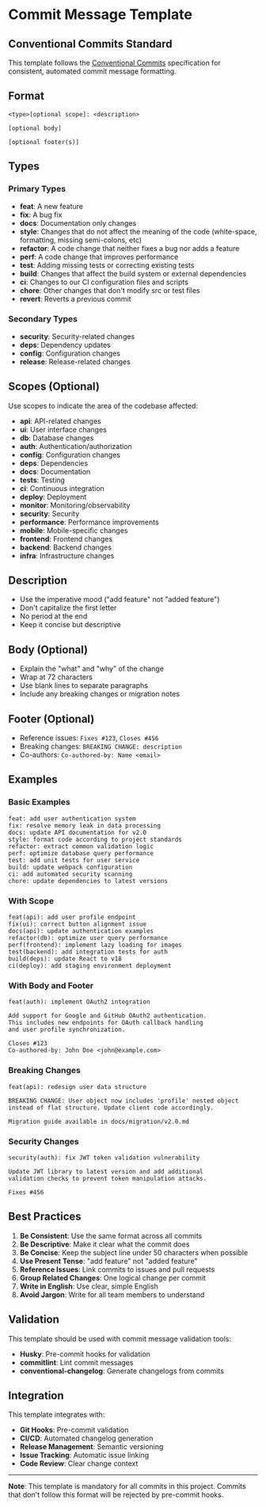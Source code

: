 # Commit Message Template

## Conventional Commits Standard

This template follows the [Conventional Commits](https://www.conventionalcommits.org/) specification for consistent, automated commit message formatting.

## Format

```
<type>[optional scope]: <description>

[optional body]

[optional footer(s)]
```

## Types

### Primary Types
- **feat**: A new feature
- **fix**: A bug fix
- **docs**: Documentation only changes
- **style**: Changes that do not affect the meaning of the code (white-space, formatting, missing semi-colons, etc)
- **refactor**: A code change that neither fixes a bug nor adds a feature
- **perf**: A code change that improves performance
- **test**: Adding missing tests or correcting existing tests
- **build**: Changes that affect the build system or external dependencies
- **ci**: Changes to our CI configuration files and scripts
- **chore**: Other changes that don't modify src or test files
- **revert**: Reverts a previous commit

### Secondary Types
- **security**: Security-related changes
- **deps**: Dependency updates
- **config**: Configuration changes
- **release**: Release-related changes

## Scopes (Optional)

Use scopes to indicate the area of the codebase affected:

- **api**: API-related changes
- **ui**: User interface changes
- **db**: Database changes
- **auth**: Authentication/authorization
- **config**: Configuration changes
- **deps**: Dependencies
- **docs**: Documentation
- **tests**: Testing
- **ci**: Continuous integration
- **deploy**: Deployment
- **monitor**: Monitoring/observability
- **security**: Security
- **performance**: Performance improvements
- **mobile**: Mobile-specific changes
- **frontend**: Frontend changes
- **backend**: Backend changes
- **infra**: Infrastructure changes

## Description

- Use the imperative mood ("add feature" not "added feature")
- Don't capitalize the first letter
- No period at the end
- Keep it concise but descriptive

## Body (Optional)

- Explain the "what" and "why" of the change
- Wrap at 72 characters
- Use blank lines to separate paragraphs
- Include any breaking changes or migration notes

## Footer (Optional)

- Reference issues: `Fixes #123`, `Closes #456`
- Breaking changes: `BREAKING CHANGE: description`
- Co-authors: `Co-authored-by: Name <email>`

## Examples

### Basic Examples
```
feat: add user authentication system
fix: resolve memory leak in data processing
docs: update API documentation for v2.0
style: format code according to project standards
refactor: extract common validation logic
perf: optimize database query performance
test: add unit tests for user service
build: update webpack configuration
ci: add automated security scanning
chore: update dependencies to latest versions
```

### With Scope
```
feat(api): add user profile endpoint
fix(ui): correct button alignment issue
docs(api): update authentication examples
refactor(db): optimize user query performance
perf(frontend): implement lazy loading for images
test(backend): add integration tests for auth
build(deps): update React to v18
ci(deploy): add staging environment deployment
```

### With Body and Footer
```
feat(auth): implement OAuth2 integration

Add support for Google and GitHub OAuth2 authentication.
This includes new endpoints for OAuth callback handling
and user profile synchronization.

Closes #123
Co-authored-by: John Doe <john@example.com>
```

### Breaking Changes
```
feat(api): redesign user data structure

BREAKING CHANGE: User object now includes 'profile' nested object
instead of flat structure. Update client code accordingly.

Migration guide available in docs/migration/v2.0.md
```

### Security Changes
```
security(auth): fix JWT token validation vulnerability

Update JWT library to latest version and add additional
validation checks to prevent token manipulation attacks.

Fixes #456
```

## Best Practices

1. **Be Consistent**: Use the same format across all commits
2. **Be Descriptive**: Make it clear what the commit does
3. **Be Concise**: Keep the subject line under 50 characters when possible
4. **Use Present Tense**: "add feature" not "added feature"
5. **Reference Issues**: Link commits to issues and pull requests
6. **Group Related Changes**: One logical change per commit
7. **Write in English**: Use clear, simple English
8. **Avoid Jargon**: Write for all team members to understand

## Validation

This template should be used with commit message validation tools:

- **Husky**: Pre-commit hooks for validation
- **commitlint**: Lint commit messages
- **conventional-changelog**: Generate changelogs from commits

## Integration

This template integrates with:
- **Git Hooks**: Pre-commit validation
- **CI/CD**: Automated changelog generation
- **Release Management**: Semantic versioning
- **Issue Tracking**: Automatic issue linking
- **Code Review**: Clear change context

---

**Note**: This template is mandatory for all commits in this project. Commits that don't follow this format will be rejected by pre-commit hooks.
